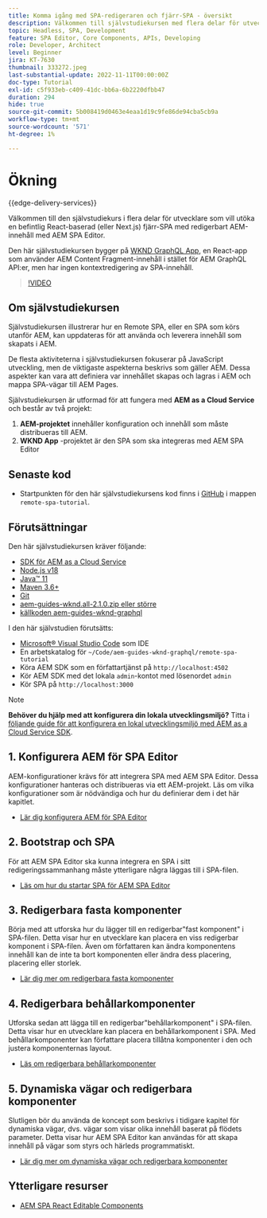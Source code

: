 ```yaml
---
title: Komma igång med SPA-redigeraren och fjärr-SPA - översikt
description: Välkommen till självstudiekursen med flera delar för utvecklare som vill utöka en befintlig fjärr-SPA med redigerbart AEM-innehåll med AEM SPA Editor.
topic: Headless, SPA, Development
feature: SPA Editor, Core Components, APIs, Developing
role: Developer, Architect
level: Beginner
jira: KT-7630
thumbnail: 333272.jpeg
last-substantial-update: 2022-11-11T00:00:00Z
doc-type: Tutorial
exl-id: c5f933eb-c409-41dc-bb6a-6b2220dfbb47
duration: 294
hide: true
source-git-commit: 5b008419d0463e4eaa1d19c9fe86de94cba5cb9a
workflow-type: tm+mt
source-wordcount: '571'
ht-degree: 1%

---
```


# Ökning

{{edge-delivery-services}}

Välkommen till den självstudiekurs i flera delar för utvecklare som vill utöka en befintlig React-baserad (eller Next.js) fjärr-SPA med redigerbart AEM-innehåll med AEM SPA Editor.

Den här självstudiekursen bygger på [WKND GraphQL App](https://experienceleague.adobe.com/docs/experience-manager-learn/getting-started-with-aem-headless/graphql/overview.html), en React-app som använder AEM Content Fragment-innehåll i stället för AEM GraphQL API:er, men har ingen kontextredigering av SPA-innehåll.

>[!VIDEO](https://video.tv.adobe.com/v/333272?quality=12&learn=on)

## Om självstudiekursen

Självstudiekursen illustrerar hur en Remote SPA, eller en SPA som körs utanför AEM, kan uppdateras för att använda och leverera innehåll som skapats i AEM.

De flesta aktiviteterna i självstudiekursen fokuserar på JavaScript utveckling, men de viktigaste aspekterna beskrivs som gäller AEM. Dessa aspekter kan vara att definiera var innehållet skapas och lagras i AEM och mappa SPA-vägar till AEM Pages.

Självstudiekursen är utformad för att fungera med **AEM as a Cloud Service** och består av två projekt:

1. __AEM-projektet__ innehåller konfiguration och innehåll som måste distribueras till AEM.
1. __WKND App__ -projektet är den SPA som ska integreras med AEM SPA Editor

## Senaste kod

+ Startpunkten för den här självstudiekursens kod finns i [GitHub](https://github.com/adobe/aem-guides-wknd-graphql/tree/main/remote-spa-tutorial) i mappen `remote-spa-tutorial`.

## Förutsättningar

Den här självstudiekursen kräver följande:

+ [SDK för AEM as a Cloud Service](https://experienceleague.adobe.com/docs/experience-manager-learn/cloud-service/local-development-environment-set-up/aem-runtime.html?lang=en)
+ [Node.js v18](https://nodejs.org/en/)
+ [Java™ 11](https://downloads.experiencecloud.adobe.com/content/software-distribution/en/general.html)
+ [Maven 3.6+](https://maven.apache.org/)
+ [Git](https://git-scm.com/downloads)
+ [aem-guides-wknd.all-2.1.0.zip eller större](https://github.com/adobe/aem-guides-wknd/releases)
+ [källkoden aem-guides-wknd-graphql](https://github.com/adobe/aem-guides-wknd-graphql/tree/main)

I den här självstudien förutsätts:

+ [Microsoft® Visual Studio Code](https://visualstudio.microsoft.com/) som IDE
+ En arbetskatalog för `~/Code/aem-guides-wknd-graphql/remote-spa-tutorial`
+ Köra AEM SDK som en författartjänst på `http://localhost:4502`
+ Kör AEM SDK med det lokala `admin`-kontot med lösenordet `admin`
+ Kör SPA på `http://localhost:3000`

>[!NOTE]
>
> **Behöver du hjälp med att konfigurera din lokala utvecklingsmiljö?** Titta i [följande guide för att konfigurera en lokal utvecklingsmiljö med AEM as a Cloud Service SDK](https://experienceleague.adobe.com/docs/experience-manager-learn/cloud-service/local-development-environment-set-up/overview.html).

## &#x200B;1. Konfigurera AEM för SPA Editor

AEM-konfigurationer krävs för att integrera SPA med AEM SPA Editor. Dessa konfigurationer hanteras och distribueras via ett AEM-projekt. Läs om vilka konfigurationer som är nödvändiga och hur du definierar dem i det här kapitlet.

+ [Lär dig konfigurera AEM för SPA Editor](./aem-configure.md)

## &#x200B;2. Bootstrap och SPA

För att AEM SPA Editor ska kunna integrera en SPA i sitt redigeringssammanhang måste ytterligare några läggas till i SPA-filen.

+ [Läs om hur du startar SPA för AEM SPA Editor](./spa-bootstrap.md)

## &#x200B;3. Redigerbara fasta komponenter

Börja med att utforska hur du lägger till en redigerbar&quot;fast komponent&quot; i SPA-filen. Detta visar hur en utvecklare kan placera en viss redigerbar komponent i SPA-filen. Även om författaren kan ändra komponentens innehåll kan de inte ta bort komponenten eller ändra dess placering, placering eller storlek.

+ [Lär dig mer om redigerbara fasta komponenter](./spa-fixed-component.md)

## &#x200B;4. Redigerbara behållarkomponenter

Utforska sedan att lägga till en redigerbar&quot;behållarkomponent&quot; i SPA-filen. Detta visar hur en utvecklare kan placera en behållarkomponent i SPA. Med behållarkomponenter kan författare placera tillåtna komponenter i den och justera komponenternas layout.

+ [Läs om redigerbara behållarkomponenter](./spa-container-component.md)

## &#x200B;5. Dynamiska vägar och redigerbara komponenter

Slutligen bör du använda de koncept som beskrivs i tidigare kapitel för dynamiska vägar, dvs. vägar som visar olika innehåll baserat på flödets parameter. Detta visar hur AEM SPA Editor kan användas för att skapa innehåll på vägar som styrs och härleds programmatiskt.

+ [Lär dig mer om dynamiska vägar och redigerbara komponenter](./spa-dynamic-routes.md)

## Ytterligare resurser

+ [AEM SPA React Editable Components](https://www.npmjs.com/package/@adobe/aem-react-editable-components)
